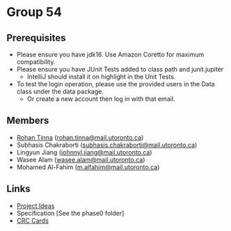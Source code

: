 # Group 54

## Prerequisites
- Please ensure you have jdk16. Use Amazon Coretto for maximum compatibility.
- Please ensure you have JUnit Tests added to class path and junit.jupiter
  - IntelliJ should install it on highlight in the Unit Tests.
- To test the login operation, please use the provided users in the Data class under the data package.
  - Or create a new account then log in with that email.

## Members
- [Rohan Tinna](https://rohantinna.com) (rohan.tinna@mail.utoronto.ca)
- Subhasis Chakraborti (subhasis.chakraborti@mail.utoronto.ca)
- Lingyun Jiang (johnnyl.jiang@mail.utoronto.ca)
- Wasee Alam (wasee.alam@mail.utoronto.ca)
- Mohamed Al-Fahim (m.alfahim@mail.utoronto.ca)

## Links
- [Project Ideas](https://docs.google.com/document/d/1VQAk6e_4F3ED4pP00Pl9-hLnjafwfLhiBB_jGU9WbmA/edit#heading=h.cbvciyafl8gz)
- Specification [See the phase0 folder]
- [CRC Cards](https://utoronto-my.sharepoint.com/:p:/g/personal/wasee_alam_mail_utoronto_ca/EU4orkY_c35LjHMskrwIRtUBlcrT7rPn1OHK67QFkBEDwQ?e=7shx5g)
